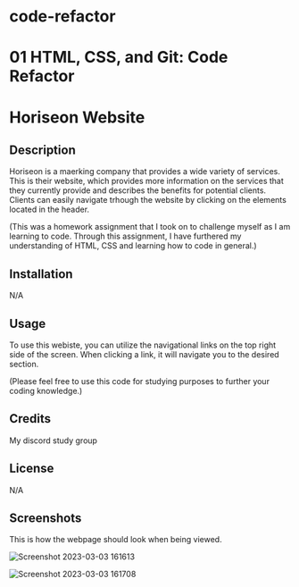 # code-refactor
# 01 HTML, CSS, and Git: Code Refactor
# Horiseon Website

## Description 

Horiseon is a maerking company that provides a wide variety of services. This is their website, which provides more information on the services that they currently provide and describes the benefits for potential clients. Clients can easily navigate trhough the website by clicking on the elements located in the header. 

(This was a homework assignment that I took on to challenge myself as I am learning to code. Through this assignment, I have furthered my understanding of HTML, CSS and learning how to code in general.)

## Installation

N/A

## Usage

To use this webiste, you can utilize the navigational links on the top right side of the screen. When clicking a link, it will navigate you to the desired section. 

(Please feel free to use this code for studying purposes to further your coding knowledge.)

## Credits

My discord study group 

## License

N/A

## Screenshots 

This is how the webpage should look when being viewed. 

![Screenshot 2023-03-03 161613](https://user-images.githubusercontent.com/126362926/222863215-cdf3c86d-9cdc-410b-a163-1ad1f2212093.png)


![Screenshot 2023-03-03 161708](https://user-images.githubusercontent.com/126362926/222863211-310d0f5b-5387-4bca-907e-0ceb9c0d8dee.png)

